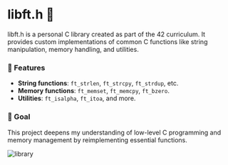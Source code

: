 # libft.h 🚀
libft.h is a personal C library created as part of the 42 curriculum. It provides custom implementations of common C functions like string manipulation, memory handling, and utilities. 

### 🧰 Features

- **String functions**: `ft_strlen`, `ft_strcpy`, `ft_strdup`, etc.
- **Memory functions**: `ft_memset`, `ft_memcpy`, `ft_bzero`.
- **Utilities**: `ft_isalpha`, `ft_itoa`, and more.

### 🎯 Goal

This project deepens my understanding of low-level C programming and memory management by reimplementing essential functions.

![library](reading-stan-marsh.gif)
